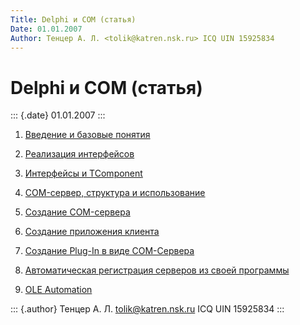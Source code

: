 ```yaml
---
Title: Delphi и COM (статья)
Date: 01.01.2007
Author: Тенцер А. Л. <tolik@katren.nsk.ru> ICQ UIN 15925834
---
```



Delphi и COM (статья)
=====================

::: {.date}
01.01.2007
:::


1. [Введение и базовые понятия](892687a9ed5b4e03/)

2. [Реализация интерфейсов](9924422d9bca402c/)

3. [Интерфейсы и TComponent](07432c07e6034586/)

4. [COM-сервер, структура и использование](e49bb078f0244a9a/)

5. [Создание COM-сервера](4bf0122b39284369/)

6. [Создание приложения клиента](2f88186fa862431f/)

7. [Создание Plug-In в виде COM-Сервера](da684d08ea77484e/)

8. [Автоматическая регистрация серверов из своей программы](485b8abfe5ab4ce9/)

9. [OLE Automation](a011ba6f0df24e68/)

::: {.author}
Тенцер А. Л. <tolik@katren.nsk.ru> ICQ UIN 15925834
:::




